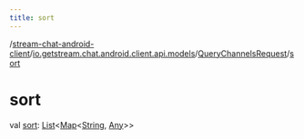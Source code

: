 ```yaml
---
title: sort
---
```

/[stream-chat-android-client](../../index.md)/[io.getstream.chat.android.client.api.models](../index.md)/[QueryChannelsRequest](index.md)/[sort](sort.md)  
  
  
  
# sort  
val [sort](sort.md): [List](https://kotlinlang.org/api/latest/jvm/stdlib/kotlin.collections/-list/index.html)&lt;[Map](https://kotlinlang.org/api/latest/jvm/stdlib/kotlin.collections/-map/index.html)&lt;[String](https://kotlinlang.org/api/latest/jvm/stdlib/kotlin/-string/index.html), [Any](https://kotlinlang.org/api/latest/jvm/stdlib/kotlin/-any/index.html)&gt;&gt;

